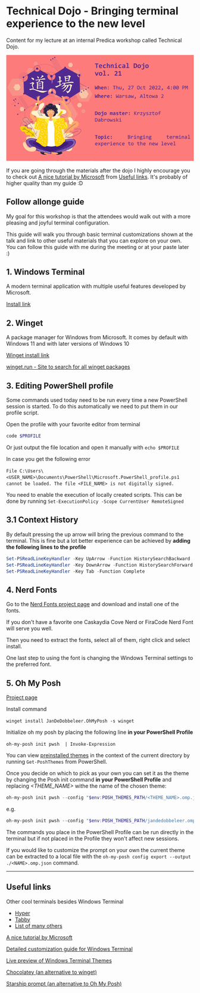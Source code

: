 # Technical Dojo - Bringing terminal experience to the new level

Content for my lecture at an internal Predica workshop called Technical Dojo.

![Technical Dojo graphic](graphics/dojoBanner.png)

If you are going through the materials after the dojo I highly encourage you to check out [A nice tutorial by Microsoft](https://learn.microsoft.com/en-us/windows/terminal/tutorials/custom-prompt-setup) from [Useful links](#useful-links). It's probably of higher quality than my guide :D

## Follow allonge guide

My goal for this workshop is that the attendees would walk out with a more pleasing and joyful terminal configuration.

This guide will walk you through basic terminal customizations shown at the talk and link to other useful materials that you can explore on your own.  
You can follow this guide with me during the meeting or at your paste later :)

## 1. Windows Terminal

A modern terminal application with multiple useful features developed by Microsoft.

[Install link](https://apps.microsoft.com/store/detail/windows-terminal/9N0DX20HK701)

## 2. Winget

A package manager for Windows from Microsoft. It comes by default with Windows 11 and with later versions of Windows 10

[Winget install link](https://apps.microsoft.com/store/detail/instalator-aplikacji/9NBLGGH4NNS1)

[winget.run - Site to search for all winget packages](https://winget.run/)

## 3. Editing PowerShell profile

Some commands used today need to be run every time a new PowerShell session is started. To do this automatically we need to put them in our profile script.

Open the profile with your favorite editor from terminal

```ps1
code $PROFILE
```

Or just output the file location and open it manually with `echo $PROFILE`

In case you get the following error

`File C:\Users\<USER_NAME>\Documents\PowerShell\Microsoft.PowerShell_profile.ps1 cannot be loaded. The file <FILE_NAME> is not digitally signed.`

You need to enable the execution of locally created scripts. This can be done by running `Set-ExecutionPolicy -Scope CurrentUser RemoteSigned`

## 3.1 Context History

By default pressing the up arrow will bring the previous command to the terminal. This is fine but a lot better experience can be achieved by **adding the following lines to the profile**

```ps1
Set-PSReadLineKeyHandler -Key UpArrow -Function HistorySearchBackward
Set-PSReadLineKeyHandler -Key DownArrow -Function HistorySearchForward
Set-PSReadLineKeyHandler -Key Tab -Function Complete
```

## 4. Nerd Fonts

Go to the [Nerd Fonts project page](https://www.nerdfonts.com/) and download and install one of the fonts.

If you don't have a favorite one Caskaydia Cove Nerd or FiraCode Nerd Font will serve you well.

Then you need to extract the fonts, select all of them, right click and select install.

One last step to using the font is changing the Windows Terminal settings to the preferred font.

## 5. Oh My Posh

[Project page](https://ohmyposh.dev/docs/installation/windows)

Install command

`winget install JanDeDobbeleer.OhMyPosh -s winget`

Initialize oh my posh by placing the following line **in your PowerShell Profile**

`oh-my-posh init pwsh  | Invoke-Expression`

You can view [preinstalled themes](https://ohmyposh.dev/docs/themes) in the context of the current directory by running `Get-PoshThemes` from PowerShell.

Once you decide on which to pick as your own you can set it as the theme by changing the Posh init command **in your PowerShell Profile** and replacing _<THEME_NAME>_ withe the name of the chosen theme:

```ps1
oh-my-posh init pwsh --config "$env:POSH_THEMES_PATH/<THEME_NAME>.omp.json" | Invoke-Expression
```

e.g.

```ps1
oh-my-posh init pwsh --config "$env:POSH_THEMES_PATH/jandedobbeleer.omp.json" | Invoke-Expression
```

The commands you place in the PowerShell Profile can be run directly in the terminal but if not placed in the Profile they won't affect new sessions.

If you would like to customize the prompt on your own the current theme can be extracted to a local file with the `oh-my-posh config export --output ./<NAME>.omp.json` command.

---------------------------

## Useful links

Other cool terminals besides Windows Terminal

- [Hyper](https://hyper.is/)
- [Tabby](https://tabby.sh/)
- [List of many others](https://windowsreport.com/best-windows-11-terminal/)

[A nice tutorial by Microsoft](https://learn.microsoft.com/en-us/windows/terminal/tutorials/custom-prompt-setup)

[Detailed customization guide for Windows Terminal](https://freshman.tech/windows-terminal-guide/#launching-the-terminal-with-a-keyboard-shortcut)

[Live preview of Windows Terminal Themes](https://windowsterminalthemes.dev/)

[Chocolatey (an alternative to winget)](https://chocolatey.org/)

[Starship prompt (an alternative to Oh My Posh)](https://starship.rs/)

